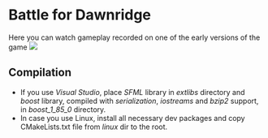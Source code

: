 # Battle for Dawnridge
Here you can watch gameplay recorded on one of the early versions of the game
[![](https://img.youtube.com/vi/bAOoODWE8Ok/0.jpg)](https://www.youtube.com/watch?v=bAOoODWE8Ok)
## Compilation
* If you use _Visual Studio_, place *SFML* library in _extlibs_ directory and *boost* library, compiled with *serialization*, *iostreams* and *bzip2* support, in _boost_1_85_0_ directory.
* In case you use Linux, install all necessary dev packages and copy CMakeLists.txt file from _linux_ dir to the root.
